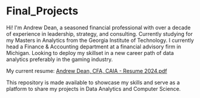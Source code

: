 # Final_Projects
Hi! I'm Andrew Dean, a seasoned financial professional with over a decade of experience in leadership, strategy, and consulting. Currently studying for my Masters in Analytics from the Georgia Institute of Technology. I currently head a Finance & Accounting department at a financial advisory firm in Michigan. Looking to deploy my skillset in a new career path of data analytics preferably in the gaming industry.

My current resume: [Andrew Dean, CFA, CAIA - Resume 2024.pdf](https://github.com/adeaner19/Final_Projects/files/15283622/Andrew.Dean.CFA.CAIA.-.Resume.2024.pdf)



This repository is made available to showcase my skills and serve as a platform to share my projects in Data Analytics and Computer Science.
